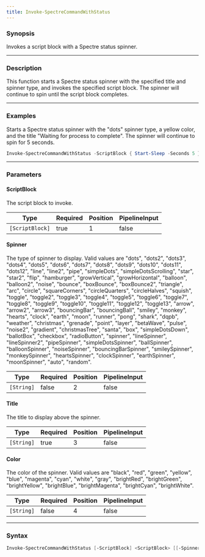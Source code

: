 ```yaml
---
title: Invoke-SpectreCommandWithStatus
---
```








### Synopsis
Invokes a script block with a Spectre status spinner.



---


### Description

This function starts a Spectre status spinner with the specified title and spinner type, and invokes the specified script block. The spinner will continue to spin until the script block completes.



---


### Examples
Starts a Spectre status spinner with the "dots" spinner type, a yellow color, and the title "Waiting for process to complete". The spinner will continue to spin for 5 seconds.

```powershell
Invoke-SpectreCommandWithStatus -ScriptBlock { Start-Sleep -Seconds 5 } -Spinner dots -Title "Waiting for process to complete" -Color yellow
```


---


### Parameters
#### **ScriptBlock**

The script block to invoke.






|Type           |Required|Position|PipelineInput|
|---------------|--------|--------|-------------|
|`[ScriptBlock]`|true    |1       |false        |



#### **Spinner**

The type of spinner to display. Valid values are "dots", "dots2", "dots3", "dots4", "dots5", "dots6", "dots7", "dots8", "dots9", "dots10", "dots11", "dots12", "line", "line2", "pipe", "simpleDots", "simpleDotsScrolling", "star", "star2", "flip", "hamburger", "growVertical", "growHorizontal", "balloon", "balloon2", "noise", "bounce", "boxBounce", "boxBounce2", "triangle", "arc", "circle", "squareCorners", "circleQuarters", "circleHalves", "squish", "toggle", "toggle2", "toggle3", "toggle4", "toggle5", "toggle6", "toggle7", "toggle8", "toggle9", "toggle10", "toggle11", "toggle12", "toggle13", "arrow", "arrow2", "arrow3", "bouncingBar", "bouncingBall", "smiley", "monkey", "hearts", "clock", "earth", "moon", "runner", "pong", "shark", "dqpb", "weather", "christmas", "grenade", "point", "layer", "betaWave", "pulse", "noise2", "gradient", "christmasTree", "santa", "box", "simpleDotsDown", "ballotBox", "checkbox", "radioButton", "spinner", "lineSpinner", "lineSpinner2", "pipeSpinner", "simpleDotsSpinner", "ballSpinner", "balloonSpinner", "noiseSpinner", "bouncingBarSpinner", "smileySpinner", "monkeySpinner", "heartsSpinner", "clockSpinner", "earthSpinner", "moonSpinner", "auto", "random".






|Type      |Required|Position|PipelineInput|
|----------|--------|--------|-------------|
|`[String]`|false   |2       |false        |



#### **Title**

The title to display above the spinner.






|Type      |Required|Position|PipelineInput|
|----------|--------|--------|-------------|
|`[String]`|true    |3       |false        |



#### **Color**

The color of the spinner. Valid values are "black", "red", "green", "yellow", "blue", "magenta", "cyan", "white", "gray", "brightRed", "brightGreen", "brightYellow", "brightBlue", "brightMagenta", "brightCyan", "brightWhite".






|Type      |Required|Position|PipelineInput|
|----------|--------|--------|-------------|
|`[String]`|false   |4       |false        |





---


### Syntax
```powershell
Invoke-SpectreCommandWithStatus [-ScriptBlock] <ScriptBlock> [[-Spinner] <String>] [-Title] <String> [[-Color] <String>] [<CommonParameters>]
```


